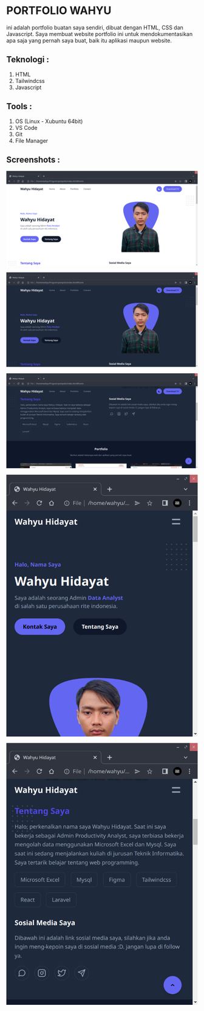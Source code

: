 # PORTFOLIO WAHYU

ini adalah portfolio buatan saya sendiri, dibuat dengan HTML, CSS dan Javascript. Saya membuat website portfolio ini untuk mendokumentasikan apa saja yang pernah saya buat, baik itu aplikasi maupun website.

## Teknologi :
1. HTML
2. Tailwindcss
3. Javascript

## Tools :
1. OS (Linux - Xubuntu 64bit)
2. VS Code
3. Git
4. File Manager

## Screenshots :

![Screenshots](art/ss1.png?raw=true)

![Screenshots](art/ss2.png?raw=true)

![Screenshots](art/ss3.png?raw=true)

![Screenshots](art/ss4.png?raw=true)

![Screenshots](art/ss5.png?raw=true)
